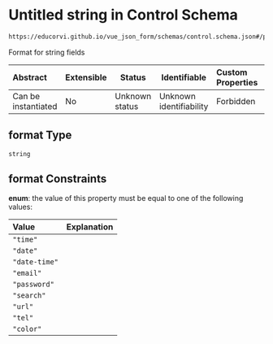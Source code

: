 # Untitled string in Control Schema

```txt
https://educorvi.github.io/vue_json_form/schemas/control.schema.json#/properties/format
```

Format for string fields


| Abstract            | Extensible | Status         | Identifiable            | Custom Properties | Additional Properties | Access Restrictions | Defined In                                                                     |
| :------------------ | ---------- | -------------- | ----------------------- | :---------------- | --------------------- | ------------------- | ------------------------------------------------------------------------------ |
| Can be instantiated | No         | Unknown status | Unknown identifiability | Forbidden         | Allowed               | none                | [control.schema.json\*](../schemas/control.schema.json "open original schema") |

## format Type

`string`

## format Constraints

**enum**: the value of this property must be equal to one of the following values:

| Value         | Explanation |
| :------------ | ----------- |
| `"time"`      |             |
| `"date"`      |             |
| `"date-time"` |             |
| `"email"`     |             |
| `"password"`  |             |
| `"search"`    |             |
| `"url"`       |             |
| `"tel"`       |             |
| `"color"`     |             |
